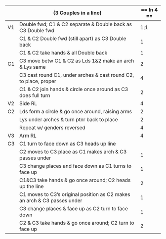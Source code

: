 ||(3 Couples in a line) | == In 4 == |
|-----|----|-----|
|V1| Double fwd; C1 & C2 separate & Double back as C3 Double fwd |1;1|
||C1 & C2 Double fwd (still apart) as C3 Double back |1|
||C1 & C2 take hands & all Double back |1|
|C1| C3 move betw C1 & C2 as Lds 1&2 make an arch & Lys same |2|
||C3 cast round C1, under arches & cast round C2, to place, proper |4|
||C1 & C2 join hands & circle once around as C3 does full turn |2|
|V2| Side RL |4|
|C2| Lds form a circle & go once around, raising arms |2|
||Lys under arches & turn ptnr back to place |2|
||Repeat w/ genders reversed |4|
|V3| Arm RL |4|
|C3| C1 turn to face down as C3 heads up line ||
||C2 moves to C3 place as C1 makes arch & C3 passes under |1|
||C3 change places and face down as C1 turns to face up |1|
||C1&C3 take hands & go once around; C2 heads up the line |2|
||C1 moves to C3’s original position as C2 makes an arch & C3 passes under |1|
||C3 change places & face up as C2 turn to face down |1|
||C2 & C3 take hands & go once around; C2 turn to face up |2|

